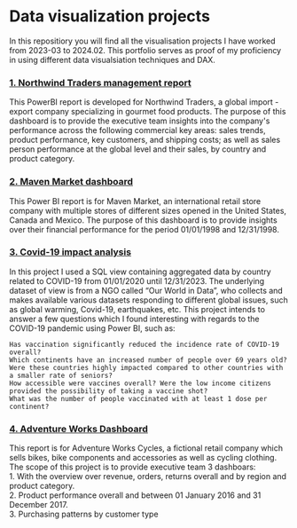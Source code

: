 # Data visualization projects

In this repositiory you will find all the visualisation projects I have worked from 2023-03 to 2024.02. This portfolio serves as proof of my proficiency in using different data visualsiation techniques and DAX. <br>


### [1. Northwind Traders management report](https://github.com/AlexandruDbr/Maven-Market-dashboard.git)
This PowerBI report is developed for Northwind Traders, a global import - export company specializing in gourmet food products. The purpose of this dashboard is to provide the executive team insights into the company's performance across the following commercial key areas: sales trends, product performance, key customers, and shipping costs; as well as sales person performance at the global level and their sales, by country and product category. 


### [2. Maven Market dashboard](https://github.com/AlexandruDbr/Maven-Market-dashboard.git)
This Power BI report is for Maven Market, an international retail store company with multiple stores of different sizes opened in the United States, Canada and Mexico. The purpose of this dashboard is to provide insights over their financial performance for the period 01/01/1998 and 12/31/1998.


### [3. Covid-19 impact analysis](https://github.com/AlexandruDbr/Covid-19-analysis.git)
In this project I used a SQL view containing aggregated data by country related to COVID-19 from 01/01/2020 until 12/31/2023. The underlying dataset of view is from a NGO called “Our World in Data”, who collects and makes available various datasets responding to different global issues, such as global warming, Covid-19, earthquakes, etc. This project intends to answer a few questions which I found interesting with regards to the COVID-19 pandemic using Power BI, such as:

    Has vaccination significantly reduced the incidence rate of COVID-19 overall?
    Which continents have an increased number of people over 69 years old? Were these countries highly impacted compared to other countries with a smaller rate of seniors?
    How accessible were vaccines overall? Were the low income citizens provided the possibility of taking a vaccine shot?
    What was the number of people vaccinated with at least 1 dose per continent?
    

### [4. Adventure Works Dashboard](https://github.com/AlexandruDbr/Adventure-Works-dashboard.git)
This report is for Adventure Works Cycles, a fictional retail company which sells bikes, bike components and accessories as well as cycling clothing. The scope of this project is to provide executive team 3 dashboars: <br>
    1. With the overview over revenue, orders, returns overall and by region and product category. <br>
    2. Product performance overall and between 01 January 2016 and 31 December 2017. <br>
    3. Purchasing patterns by customer type <br>


